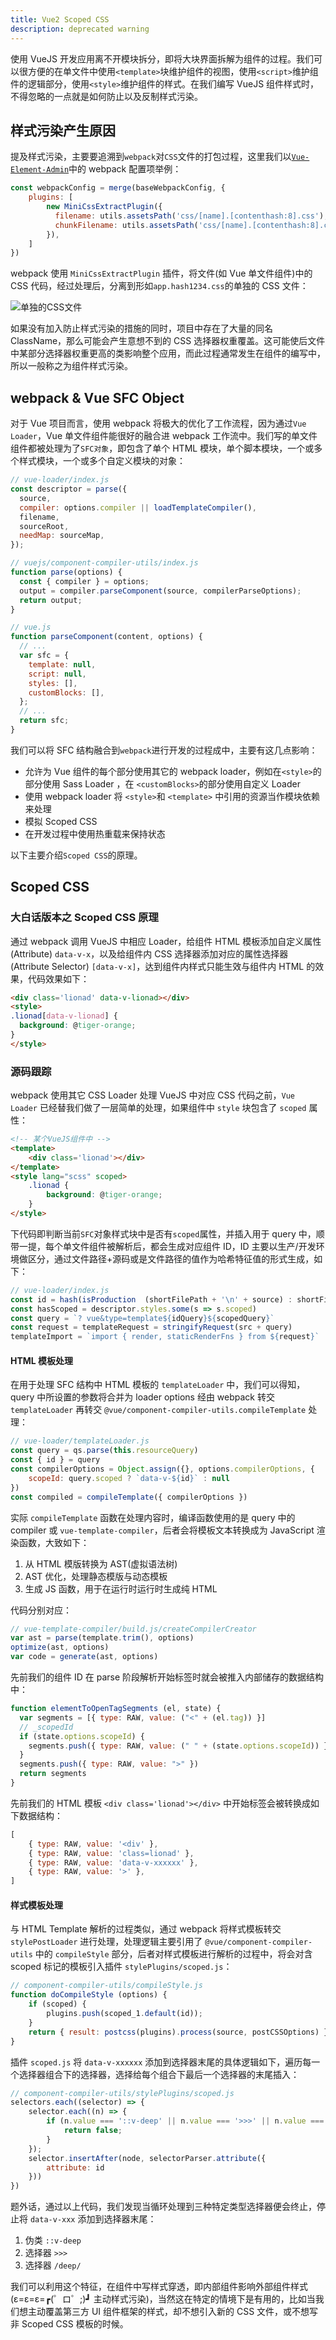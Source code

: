 ```yaml
---
title: Vue2 Scoped CSS
description: deprecated warning
---
```


使用 VueJS 开发应用离不开模块拆分，即将大块界面拆解为组件的过程。我们可以很方便的在单文件中使用`<template>`块维护组件的视图，使用`<script>`维护组件的逻辑部分，使用`<style>`维护组件的样式。在我们编写 VueJS 组件样式时，不得忽略的一点就是如何防止以及反制样式污染。

## 样式污染产生原因

提及样式污染，主要要追溯到`webpack`对`CSS`文件的打包过程，这里我们以[`Vue-Element-Admin`](https://github.com/PanJiaChen/vue-element-admin)中的 webpack 配置项举例：

```js
const webpackConfig = merge(baseWebpackConfig, {
	plugins: [
		new MiniCssExtractPlugin({
          filename: utils.assetsPath('css/[name].[contenthash:8].css'),
          chunkFilename: utils.assetsPath('css/[name].[contenthash:8].css')
        }),
	]
})
```

webpack 使用 `MiniCssExtractPlugin` 插件，将文件(如 Vue 单文件组件)中的 CSS 代码，经过处理后，分离到形如`app.hash1234.css`的单独的 CSS 文件：

![单独的CSS文件](https://mgear-image.oss-cn-shanghai.aliyuncs.com/image/scoped-css/browser_fYMdZDAMsI.png)

如果没有加入防止样式污染的措施的同时，项目中存在了大量的同名 ClassName，那么可能会产生意想不到的 CSS 选择器权重覆盖。这可能使后文件中某部分选择器权重更高的类影响整个应用，而此过程通常发生在组件的编写中，所以一般称之为组件样式污染。

## webpack & Vue SFC Object

对于 Vue 项目而言，使用 webpack 将极大的优化了工作流程，因为通过`Vue Loader`，Vue 单文件组件能很好的融合进 webpack 工作流中。我们写的单文件组件都被处理为了`SFC对象`，即包含了单个 HTML 模块，单个脚本模块，一个或多个样式模块，一个或多个自定义模块的对象：

```js
// vue-loader/index.js
const descriptor = parse({
  source,
  compiler: options.compiler || loadTemplateCompiler(),
  filename,
  sourceRoot,
  needMap: sourceMap,
});

// vuejs/component-compiler-utils/index.js
function parse(options) {
  const { compiler } = options;
  output = compiler.parseComponent(source, compilerParseOptions);
  return output;
}

// vue.js
function parseComponent(content, options) {
  // ...
  var sfc = {
    template: null,
    script: null,
    styles: [],
    customBlocks: [],
  };
  // ...
  return sfc;
}
```

我们可以将 SFC 结构融合到`webpack`进行开发的过程成中，主要有这几点影响：

- 允许为 Vue 组件的每个部分使用其它的 webpack loader，例如在`<style>`的部分使用 Sass Loader ，在 `<customBlocks>`的部分使用自定义 Loader
- 使用 webpack loader 将 `<style>`和 `<template>` 中引用的资源当作模块依赖来处理
- 模拟 Scoped CSS
- 在开发过程中使用热重载来保持状态

以下主要介绍`Scoped CSS`的原理。

## Scoped CSS

### 大白话版本之 Scoped CSS 原理

通过 webpack 调用 VueJS 中相应 Loader，给组件 HTML 模板添加自定义属性 (Attribute) `data-v-x`，以及给组件内 CSS 选择器添加对应的属性选择器 (Attribute Selector) `[data-v-x]`，达到组件内样式只能生效与组件内 HTML 的效果，代码效果如下：

```html
<div class='lionad' data-v-lionad></div>
<style>
.lionad[data-v-lionad] {
  background: @tiger-orange;
}
</style>
```

### 源码跟踪

webpack 使用其它 CSS Loader 处理 VueJS 中对应 CSS 代码之前，`Vue Loader` 已经替我们做了一层简单的处理，如果组件中 `style` 块包含了 `scoped` 属性：

```html
<!-- 某个VueJS组件中 -->
<template>
    <div class='lionad'></div>
</template>
<style lang="scss" scoped>
    .lionad {
        background: @tiger-orange;
    }
</style>
```

下代码即判断当前`SFC`对象样式块中是否有`scoped`属性，并插入用于 query 中，顺带一提，每个单文件组件被解析后，都会生成对应组件 ID，ID 主要以生产/开发环境做区分，通过文件路径+源码或是文件路径的值作为哈希特征值的形式生成，如下：

```js
// vue-loader/index.js
const id = hash(isProduction  (shortFilePath + '\n' + source) : shortFilePath)
const hasScoped = descriptor.styles.some(s => s.scoped)
const query = `? vue&type=template${idQuery}${scopedQuery}`
const request = templateRequest = stringifyRequest(src + query)
templateImport = `import { render, staticRenderFns } from ${request}`
```

#### HTML 模板处理

在用于处理 SFC 结构中 HTML 模板的 `templateLoader` 中，我们可以得知，query 中所设置的参数将合并为 loader options 经由 webpack 转交 `templateLoader` 再转交 `@vue/component-compiler-utils.compileTemplate` 处理：

```js
// vue-loader/templateLoader.js
const query = qs.parse(this.resourceQuery)
const { id } = query
const compilerOptions = Object.assign({}, options.compilerOptions, {
    scopeId: query.scoped ? `data-v-${id}` : null
})
const compiled = compileTemplate({ compilerOptions })
```

实际 `compileTemplate` 函数在处理内容时，编译函数使用的是 query 中的 compiler 或 `vue-template-compiler`，后者会将模板文本转换成为 JavaScript 渲染函数，大致如下：

1. 从 HTML 模版转换为 AST(虚拟语法树)
2. AST 优化，处理静态模版与动态模板
3. 生成 JS 函数，用于在运行时运行时生成纯 HTML

代码分别对应：

```js
// vue-template-compiler/build.js/createCompilerCreator
var ast = parse(template.trim(), options)
optimize(ast, options)
var code = generate(ast, options)
```

先前我们的组件 ID 在 parse 阶段解析开始标签时就会被推入内部储存的数据结构中：

```js
function elementToOpenTagSegments (el, state) {
  var segments = [{ type: RAW, value: ("<" + (el.tag)) }]
  // _scopedId
  if (state.options.scopeId) {
    segments.push({ type: RAW, value: (" " + (state.options.scopeId)) })
  }
  segments.push({ type: RAW, value: ">" })
  return segments
}
```

先前我们的 HTML 模板 `<div class='lionad'></div>` 中开始标签会被转换成如下数据结构：

```js
[
    { type: RAW, value: '<div' },
    { type: RAW, value: 'class=lionad' },
    { type: RAW, value: 'data-v-xxxxxx' },
    { type: RAW, value: '>' },
]
```

#### 样式模板处理

与 HTML Template 解析的过程类似，通过 webpack 将样式模板转交 `stylePostLoader` 进行处理，处理逻辑主要引用了 `@vue/component-compiler-utils` 中的 `compileStyle` 部分，后者对样式模板进行解析的过程中，将会对含 scoped 标记的模板引入插件 `stylePlugins/scoped.js`：

```js
// component-compiler-utils/compileStyle.js
function doCompileStyle (options) {
    if (scoped) {
        plugins.push(scoped_1.default(id));
    }
    return { result: postcss(plugins).process(source, postCSSOptions) }
}
```

插件 `scoped.js` 将 `data-v-xxxxxx` 添加到选择器末尾的具体逻辑如下，遍历每一个选择器组合下的选择器，选择给每个组合下最后一个选择器的末尾插入：

```js
// component-compiler-utils/stylePlugins/scoped.js
selectors.each((selector) => {
    selector.each((n) => {
        if (n.value === '::v-deep' || n.value === '>>>' || n.value === '/deep/') {
            return false;
        }
    });
    selector.insertAfter(node, selectorParser.attribute({
        attribute: id
    }))
})
```

题外话，通过以上代码，我们发现当循环处理到三种特定类型选择器便会终止，停止将 `data-v-xxx` 添加到选择器末尾：

1. 伪类 `::v-deep`
2. 选择器 `>>>`
3. 选择器 `/deep/`

我们可以利用这个特征，在组件中写样式穿透，即内部组件影响外部组件样式 (ε=ε=ε=┏(゜ロ゜;)┛ 主动样式污染)，当然这在特定的情境下是有用的，比如当我们想主动覆盖第三方 UI 组件框架的样式，却不想引入新的 CSS 文件，或不想写非 Scoped CSS 模板的时候。

